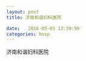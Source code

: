 ```yaml
--- 
layout: post 
title: 济南和谐妇科医院

date:   2016-05-03 13:39:56 
categories: hosp 
--- 
```

   
济南和谐妇科医院
